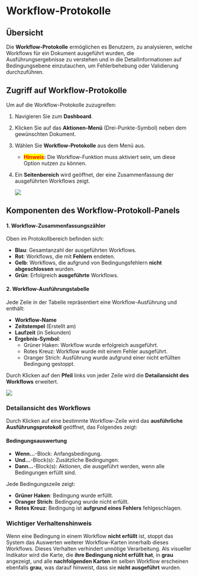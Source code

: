 # Workflow-Protokolle

## **Übersicht**

Die **Workflow-Protokolle** ermöglichen es Benutzern, zu analysieren, welche Workflows für ein Dokument ausgeführt wurden, die Ausführungsergebnisse zu verstehen und in die Detailinformationen auf Bedingungsebene einzutauchen, um Fehlerbehebung oder Validierung durchzuführen.

## **Zugriff auf Workflow-Protokolle**

Um auf die Workflow-Protokolle zuzugreifen:

1. Navigieren Sie zum **Dashboard**.
2. Klicken Sie auf das **Aktionen-Menü** (Drei-Punkte-Symbol) neben dem gewünschten Dokument.
3. Wählen Sie **Workflow-Protokolle** aus dem Menü aus.
   * <mark style="color:red;">**Hinweis**</mark>**:** Die Workflow-Funktion muss aktiviert sein, um diese Option nutzen zu können.
4.  Ein **Seitenbereich** wird geöffnet, der eine Zusammenfassung der ausgeführten Workflows zeigt.

    ![](https://docs.docbits.com/~gitbook/image?url=https%3A%2F%2F578966019-files.gitbook.io%2F%7E%2Ffiles%2Fv0%2Fb%2Fgitbook-x-prod.appspot.com%2Fo%2Fspaces%252FT2n2w4uDCJvv7CJ5zrdk%252Fuploads%252FAlgg3jnSVRVyuYxy4tAp%252Fimage.png%3Falt%3Dmedia%26token%3D4e8fcd63-6113-47eb-95a4-95a7821dc9b9\&width=768\&dpr=4\&quality=100\&sign=9e6ba9f5\&sv=2)

## **Komponenten des Workflow-Protokoll-Panels**

#### **1. Workflow-Zusammenfassungszähler**

Oben im Protokollbereich befinden sich:

* **Blau**: Gesamtanzahl der ausgeführten Workflows.
* **Rot**: Workflows, die mit **Fehlern** endeten.
* **Gelb**: Workflows, die aufgrund von Bedingungsfehlern **nicht abgeschlossen** wurden.
* **Grün**: Erfolgreich **ausgeführte** Workflows.

#### **2. Workflow-Ausführungstabelle**

Jede Zeile in der Tabelle repräsentiert eine Workflow-Ausführung und enthält:

* **Workflow-Name**
* **Zeitstempel** (Erstellt am)
* **Laufzeit** (in Sekunden)
* **Ergebnis-Symbol**:
  * Grüner Haken: Workflow wurde erfolgreich ausgeführt.
  * Rotes Kreuz: Workflow wurde mit einem Fehler ausgeführt.
  * Oranger Strich: Ausführung wurde aufgrund einer nicht erfüllten Bedingung gestoppt.

Durch Klicken auf den **Pfeil** links von jeder Zeile wird die **Detailansicht des Workflows** erweitert.

![](https://docs.docbits.com/~gitbook/image?url=https%3A%2F%2F578966019-files.gitbook.io%2F%7E%2Ffiles%2Fv0%2Fb%2Fgitbook-x-prod.appspot.com%2Fo%2Fspaces%252FT2n2w4uDCJvv7CJ5zrdk%252Fuploads%252FsauGR47dbpPRomGUugst%252Fimage.png%3Falt%3Dmedia%26token%3D00d6d92f-1512-4de0-97ea-012b1d194dee\&width=768\&dpr=4\&quality=100\&sign=a6c5b7c5\&sv=2)

### **Detailansicht des Workflows**

Durch Klicken auf eine bestimmte Workflow-Zeile wird das **ausführliche Ausführungsprotokoll** geöffnet, das Folgendes zeigt:

#### **Bedingungsauswertung**

* **Wenn...**-Block: Anfangsbedingung.
* **Und...**-Block(s): Zusätzliche Bedingungen.
* **Dann...**-Block(s): Aktionen, die ausgeführt werden, wenn alle Bedingungen erfüllt sind.

Jede Bedingungszeile zeigt:

* **Grüner Haken**: Bedingung wurde erfüllt.
* **Oranger Strich**: Bedingung wurde nicht erfüllt.
* **Rotes Kreuz**: Bedingung ist **aufgrund eines Fehlers** fehlgeschlagen.

### **Wichtiger Verhaltenshinweis**

Wenn eine Bedingung in einem Workflow **nicht erfüllt** ist, stoppt das System das Auswerten weiterer Workflow-Karten innerhalb dieses Workflows. Dieses Verhalten verhindert unnötige Verarbeitung. Als visueller Indikator wird die Karte, die **ihre Bedingung nicht erfüllt hat**, in **grau** angezeigt, und alle **nachfolgenden Karten** im selben Workflow erscheinen ebenfalls **grau**, was darauf hinweist, dass sie **nicht ausgeführt** wurden.
